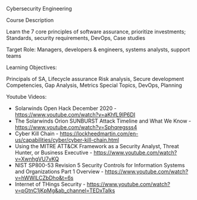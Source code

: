 Cybersecurity Engineering

Course Description

Learn the 7 core principles of software assurance, prioritize investments; Standards, security requirements, DevOps, Case studies

Target Role: Managers, developers & engineers, systems analysts, support teams

Learning Objectives:

Principals of SA, Lifecycle assurance Risk analysis, Secure development Competencies, Gap Analysis, Metrics Special Topics, DevOps, Planning

Youtube Videos:

* Solarwinds Open Hack December 2020 - https://www.youtube.com/watch?v=aKhfL9IP6DI
* The Solarwinds Orion SUNBURST Attack Timeline and What We Know - https://www.youtube.com/watch?v=Sphqregsss4
* Cyber Kill Chain - https://lockheedmartin.com/en-us/capabilities/cyber/cyber-kill-chain.html
* Using the MITRE ATT&CK Framework as a Security Analyst, Threat Hunter, or Business Executive - https://www.youtube.com/watch?v=XwnhgVU7vKQ
* NIST SP800-53 Revision 5 Security Controls for Information Systems and Organizations Part 1 Overview - https://www.youtube.com/watch?v=hWWILCZbDho&t=6s
* Internet of THings Security - https://www.youtube.com/watch?v=pGtnC1jKpMg&ab_channel=TEDxTalks
